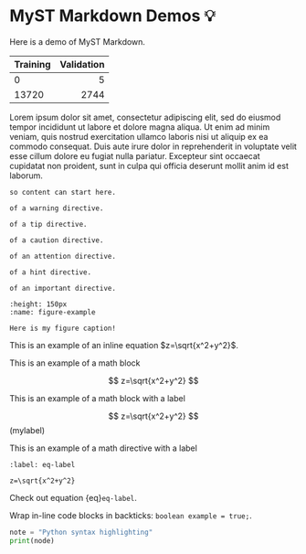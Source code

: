 # MyST Markdown Demos 💡

Here is a demo of MyST Markdown.



|    Training   |   Validation   |
| :------------ | -------------: |
|        0      |        5       |
|     13720     |      2744      |


Lorem ipsum dolor sit amet, consectetur adipiscing elit, sed do eiusmod tempor incididunt ut labore et dolore magna aliqua. Ut enim ad minim veniam, quis nostrud exercitation ullamco laboris nisi ut aliquip ex ea commodo consequat. Duis aute irure dolor in reprehenderit in voluptate velit esse cillum dolore eu fugiat nulla pariatur. Excepteur sint occaecat cupidatat non proident, sunt in culpa qui officia deserunt mollit anim id est laborum.

```{note} Notes require **no** arguments,
so content can start here.
```

```{warning} This is an example
of a warning directive.
```

```{tip} This is an example
of a tip directive.
```

```{caution} This is an example
of a caution directive.
```

```{attention} This is an example
of an attention directive.
```

```{hint} This is an example
of a hint directive.
```

```{important} This is an example
of an important directive.
```

```{figure} ../assets/logo.png
:height: 150px
:name: figure-example

Here is my figure caption!
```

	
This is an example of an
inline equation $z=\sqrt{x^2+y^2}$.

This is an example of a
math block

$$
z=\sqrt{x^2+y^2}
$$


This is an example of a
math block with a label

$$
z=\sqrt{x^2+y^2}
$$ (mylabel)

	
This is an example of a
math directive with a
label
```{math}
:label: eq-label

z=\sqrt{x^2+y^2}
```

Check out equation {eq}`eq-label`.


Wrap in-line code blocks in backticks: `boolean example = true;`.

```python
note = "Python syntax highlighting"
print(node)
```
